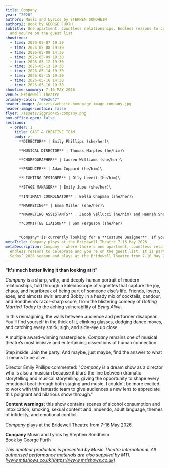 ```yaml
---
title: Company
year: "2026"
authors: Music and Lyrics by STEPHEN SONDHEIM
authors2: Book by GEORGE FURTH
subtitle: One apartment. Countless relationships. Endless reasons to celebrate —
  and you’re on the guest list
showtimes:
  - time: 2026-05-07 19:30
  - time: 2026-05-08 19:30
  - time: 2026-05-09 14:30
  - time: 2026-05-09 19:30
  - time: 2026-05-12 19:30
  - time: 2026-05-13 19:30
  - time: 2026-05-14 19:30
  - time: 2026-05-15 19:30
  - time: 2026-05-16 14:30
  - time: 2026-05-16 19:30
showtime-summary: 7-16 MAY 2026
venue: Bridewell Theatre
primary-color: "#0e2647"
header-image: /assets/website-homepage-image-company.jpg
header-image-contain: false
flyer: /assets/iggrid4x5-company.png
box-office-open: false
sections:
  - order: 1
    title: CAST & CREATIVE TEAM
    body: >-
      **DIRECTOR** | Emily Phillips (she/her)\

      **MUSICAL DIRECTOR** | Thomas Marples (he/him)\

      **CHOREOGRAPHER** | Lauren Williams (she/her)\

      **PRODUCER** | Adam Coppard (he/him)\

      **LIGHTING DESIGNER** | Olly Levett (he/him)\

      **STAGE MANAGER** | Emily Jupe (she/her)\

      **INTIMACY COORDINATOR** | Bella Chapman (she/her)\

      **MARKETING** | Emma Miller (she/her)\

      **MARKETING ASSISTANTS** | Jacob Vellucci (he/him) and Hannah Sheppard (she/her)\

      **COMMITTEE LIAISON** | Sam Ferguson (she/her)


      *Company* is currently looking for a **Costume Designer**. If you are interested, please email [production@sedos.co.uk](mailto:production@sedos.co.uk)
metaTitle: Company plays at the Bridewell Theatre 7-16 May 2026
metaDescription: Company - where there's one apartment, countless relationships,
  endless reasons to celebrate and you're on the guest list. It is part of
  Sedos’ 2026 season and plays at the Bridewell Theatre from 7-16 May 2026
---
```

**"It's much better living it than looking at it"**

*Company* is a sharp, witty, and deeply human portrait of modern relationships, told through a kaleidoscope of vignettes that capture the joy, chaos, and heartbreak of being part of someone else’s life. Friends, lovers, exes, and almosts swirl around Bobby in a heady mix of cocktails, candour, and Sondheim’s razor-sharp score, from the blistering comedy of *Getting Married Today* to the aching vulnerability of *Being Alive*.

In this reimagining, the walls between audience and performer disappear. You’ll find yourself in the thick of it, clinking glasses, dodging dance moves, and catching every smirk, sigh, and side-eye up close.

A multiple award-winning masterpiece, *Company* remains one of musical theatre’s most incisive and entertaining dissections of human connection.

Step inside. Join the party. And maybe, just maybe, find the answer to what it means to be alive.

Director Emily Phillips commented: "*Company* is a dream show as a director who is also a musician because it blurs the line between dramatic storytelling and musical storytelling, giving the opportunity to shape every emotional beat through both staging and music. I couldn’t be more excited to work with this fantastic team to give audiences a new lens to appreciate this poignant and hilarious show through."

**Content warnings:** this show contains scenes of alcohol consumption and intoxication, smoking, sexual content and innuendo, adult language, themes of infidelity, and emotional conflict.

*Company* plays at the [Bridewell Theatre](https://www.sedos.co.uk/venues/bridewell) from 7-16 May 2026.

**Company**
Music and Lyrics by Stephen Sondheim\
Book by George Furth

*This amateur production is presented by Music Theatre International. All authorised performance materials are also supplied by MTI. [www.mtishows.co.uk](https://www.mtishows.co.uk)*
